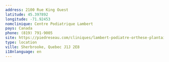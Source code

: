 ```yaml
---
address: 2100 Rue King Ouest
latitude: 45.397892
longitude: -71.92453
nomclinique: Centre Podiatrique Lambert
pays: Canada
phone: (819) 791-9005
site: https://piedreseau.com/cliniques/lambert-podiatre-orthese-plantaire-sherbrooke/
type: location
ville: Sherbrooke, Quebec J1J 2E8
i18nlanguage: en
---
```


